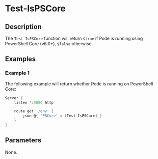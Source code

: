 # Test-IsPSCore

## Description

The `Test-IsPSCore` function will return `$true` if Pode is running using PowerShell Core (v6.0+), `$false` otherwise.

## Examples

### Example 1

The following example will return whether Pode is running on PowerShell Core:

```powershell
Server {
    listen *:8080 http

    route get '/env' {
        json @{ 'PSCore' = (Test-IsPSCore) }
    }
}
```

## Parameters

None.
